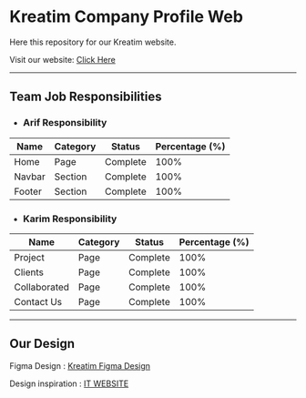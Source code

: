 # Kreatim Company Profile Web

Here this repository for our Kreatim website.

Visit our website: [Click Here](https://kreatim.karimhasibuan.com/)

<hr>

## Team Job Responsibilities

- ### Arif Responsibility

| Name   | Category | Status   | Percentage (%) |
| ------ | -------- | -------- | -------------- |
| Home   | Page     | Complete | 100%           |
| Navbar | Section  | Complete | 100%           |
| Footer | Section  | Complete | 100%           |

- ### Karim Responsibility

| Name         | Category | Status   | Percentage (%) |
| ------------ | -------- | -------- | -------------- |
| Project      | Page     | Complete | 100%           |
| Clients      | Page     | Complete | 100%           |
| Collaborated | Page     | Complete | 100%           |
| Contact Us   | Page     | Complete | 100%           |

<hr>

## Our Design

Figma Design : [Kreatim Figma Design](https://www.figma.com/file/f190DGH4Dm1H0htA3emRy2/Company-Website?node-id=0%3A1&t=k2b5FP3mExgp7s7a-1)

Design inspiration : [IT WEBSITE](https://www.behance.net/gallery/157723053/IT-Website?tracking_source=search_projects%7Ccompany+website+web+design)
